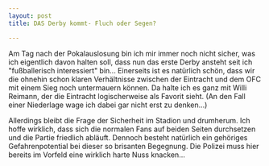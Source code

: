 ```yaml
---
layout: post
title: DAS Derby kommt- Fluch oder Segen?

---
```


Am Tag nach der Pokalauslosung bin ich mir immer noch nicht sicher, was ich eigentlich davon halten soll, dass nun das erste Derby ansteht seit ich "fußballerisch interessiert" bin... Einerseits ist es natürlich schön, dass wir die ohnehin schon klaren Verhältnisse zwischen der Eintracht und dem OFC mit einem Sieg noch untermauern können. Da halte ich es ganz mit Willi Reimann, der die Eintracht logischerweise als Favorit sieht. (An den Fall einer Niederlage wage ich dabei gar nicht erst zu denken...) 

Allerdings bleibt die Frage der Sicherheit im Stadion und drumherum. Ich hoffe wirklich, dass sich die normalen Fans auf beiden Seiten durchsetzen und die Partie friedlich abläuft. Dennoch besteht natürlich ein gehöriges Gefahrenpotential bei dieser so brisanten Begegnung. Die Polizei muss hier bereits im Vorfeld eine wirklich harte Nuss knacken...
